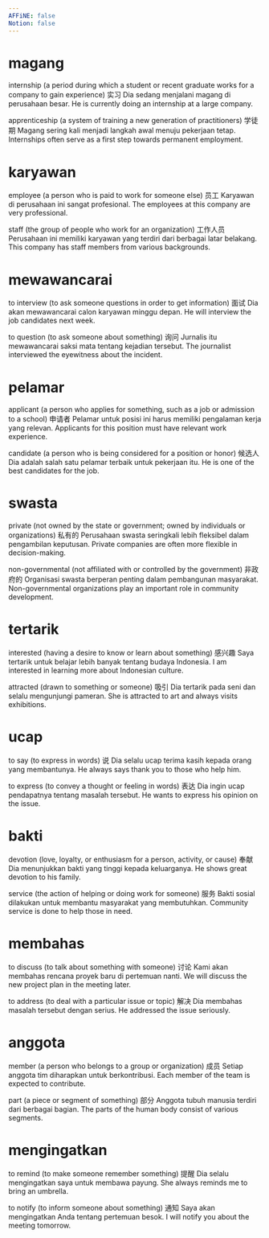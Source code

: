 ```yaml
---
AFFiNE: false
Notion: false
---
```


# magang

internship (a period during which a student or recent graduate works for a company to gain experience)
实习
Dia sedang menjalani magang di perusahaan besar.
He is currently doing an internship at a large company.

apprenticeship (a system of training a new generation of practitioners)
学徒期
Magang sering kali menjadi langkah awal menuju pekerjaan tetap.
Internships often serve as a first step towards permanent employment.

# karyawan

employee (a person who is paid to work for someone else)
员工
Karyawan di perusahaan ini sangat profesional.
The employees at this company are very professional.

staff (the group of people who work for an organization)
工作人员
Perusahaan ini memiliki karyawan yang terdiri dari berbagai latar belakang.
This company has staff members from various backgrounds.

# mewawancarai

to interview (to ask someone questions in order to get information)
面试
Dia akan mewawancarai calon karyawan minggu depan.
He will interview the job candidates next week.

to question (to ask someone about something)
询问
Jurnalis itu mewawancarai saksi mata tentang kejadian tersebut.
The journalist interviewed the eyewitness about the incident.

# pelamar

applicant (a person who applies for something, such as a job or admission to a school)
申请者
Pelamar untuk posisi ini harus memiliki pengalaman kerja yang relevan.
Applicants for this position must have relevant work experience.

candidate (a person who is being considered for a position or honor)
候选人
Dia adalah salah satu pelamar terbaik untuk pekerjaan itu.
He is one of the best candidates for the job.

# swasta

private (not owned by the state or government; owned by individuals or organizations)
私有的
Perusahaan swasta seringkali lebih fleksibel dalam pengambilan keputusan.
Private companies are often more flexible in decision-making.

non-governmental (not affiliated with or controlled by the government)
非政府的
Organisasi swasta berperan penting dalam pembangunan masyarakat.
Non-governmental organizations play an important role in community development.

# tertarik

interested (having a desire to know or learn about something)
感兴趣
Saya tertarik untuk belajar lebih banyak tentang budaya Indonesia.
I am interested in learning more about Indonesian culture.

attracted (drawn to something or someone)
吸引
Dia tertarik pada seni dan selalu mengunjungi pameran.
She is attracted to art and always visits exhibitions.

# ucap

to say (to express in words)
说
Dia selalu ucap terima kasih kepada orang yang membantunya.
He always says thank you to those who help him.

to express (to convey a thought or feeling in words)
表达
Dia ingin ucap pendapatnya tentang masalah tersebut.
He wants to express his opinion on the issue.

# bakti

devotion (love, loyalty, or enthusiasm for a person, activity, or cause)
奉献
Dia menunjukkan bakti yang tinggi kepada keluarganya.
He shows great devotion to his family.

service (the action of helping or doing work for someone)
服务
Bakti sosial dilakukan untuk membantu masyarakat yang membutuhkan.
Community service is done to help those in need.

# membahas

to discuss (to talk about something with someone)
讨论
Kami akan membahas rencana proyek baru di pertemuan nanti.
We will discuss the new project plan in the meeting later.

to address (to deal with a particular issue or topic)
解决
Dia membahas masalah tersebut dengan serius.
He addressed the issue seriously.

# anggota

member (a person who belongs to a group or organization)
成员
Setiap anggota tim diharapkan untuk berkontribusi.
Each member of the team is expected to contribute.

part (a piece or segment of something)
部分
Anggota tubuh manusia terdiri dari berbagai bagian.
The parts of the human body consist of various segments.

# mengingatkan

to remind (to make someone remember something)
提醒
Dia selalu mengingatkan saya untuk membawa payung.
She always reminds me to bring an umbrella.

to notify (to inform someone about something)
通知
Saya akan mengingatkan Anda tentang pertemuan besok.
I will notify you about the meeting tomorrow.

